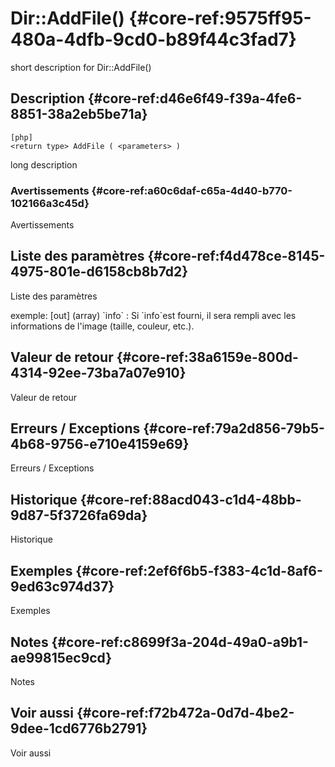 # Dir::AddFile() {#core-ref:9575ff95-480a-4dfb-9cd0-b89f44c3fad7}

<div class="short-description">
<span class="fixme template">short description for Dir::AddFile()</span>
</div>
<!--
<div class="applicability">
Obsolète depuis #.#.#
</div>
-->

## Description {#core-ref:d46e6f49-f39a-4fe6-8851-38a2eb5be71a}

    [php]
    <return type> AddFile ( <parameters> )

<span class="fixme template">long description</span>

### Avertissements {#core-ref:a60c6daf-c65a-4d40-b770-102166a3c45d}

<span class="fixme template">Avertissements</span>

## Liste des paramètres {#core-ref:f4d478ce-8145-4975-801e-d6158cb8b7d2}

<span class="fixme template">Liste des paramètres</span>

<div class="fixme template">
exemple:  
[out] (array) `info`
:   Si `info`est fourni, il sera rempli avec les informations de l'image (taille, couleur, etc.).
</div>

## Valeur de retour {#core-ref:38a6159e-800d-4314-92ee-73ba7a07e910}

<span class="fixme template">Valeur de retour</span>

## Erreurs / Exceptions {#core-ref:79a2d856-79b5-4b68-9756-e710e4159e69}

<span class="fixme template">Erreurs / Exceptions</span>

## Historique {#core-ref:88acd043-c1d4-48bb-9d87-5f3726fa69da}

<span class="fixme template">Historique</span>

## Exemples {#core-ref:2ef6f6b5-f383-4c1d-8af6-9ed63c974d37}

<span class="fixme template">Exemples</span>

## Notes {#core-ref:c8699f3a-204d-49a0-a9b1-ae99815ec9cd}

<span class="fixme template">Notes</span>

## Voir aussi {#core-ref:f72b472a-0d7d-4be2-9dee-1cd6776b2791}

<span class="fixme template">Voir aussi</span>
